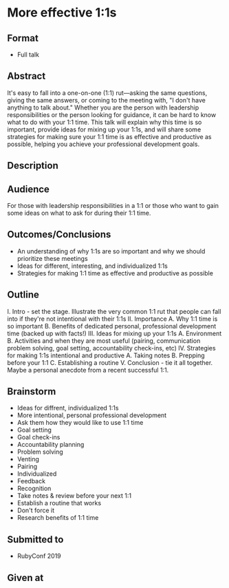 # More effective 1:1s

## Format

* Full talk

## Abstract
It's easy to fall into a one-on-one (1:1) rut—asking the same questions, giving the same answers, or coming to the meeting with, "I don't have anything to talk about." Whether you are the person with leadership responsibilities or the person looking for guidance, it can be hard to know what to do with your 1:1 time. This talk will explain why this time is so important, provide ideas for mixing up your 1:1s, and will share some strategies for making sure your 1:1 time is as effective and productive as possible, helping you achieve your professional development goals.

## Description


## Audience
For those with leadership responsibilities in a 1:1 or those who want to gain some ideas on what to ask for during their 1:1 time.

## Outcomes/Conclusions
- An understanding of why 1:1s are so important and why we should prioritize these meetings
- Ideas for different, interesting, and individualized 1:1s
- Strategies for making 1:1 time as effective and productive as possible


## Outline
I. Intro - set the stage. Illustrate the very common 1:1 rut that people can fall into if they're not intentional with their 1:1s
II. Importance
    A. Why 1:1 time is so important 
    B. Benefits of dedicated personal, professional development time (backed up with facts!)
III. Ideas for mixing up your 1:1s
    A. Environment
    B. Activities and when they are most useful (pairing, communication problem solving, goal setting, accountability check-ins, etc)
IV. Strategies for making 1:1s intentional and productive
    A. Taking notes
    B. Prepping before your 1:1
    C. Establishing a routine
V. Conclusion - tie it all together. Maybe a personal anecdote from a recent successful 1:1.

## Brainstorm
- Ideas for diffrent, individualized 1:1s
- More intentional, personal professional development
- Ask them how they would like to use 1:1 time
- Goal setting
- Goal check-ins
- Accountability planning
- Problem solving
- Venting
- Pairing
- Individualized
- Feedback
- Recognition
- Take notes & review before your next 1:1
- Establish a routine that works
- Don't force it
- Research benefits of 1:1 time


## Submitted to
- RubyConf 2019

## Given at
